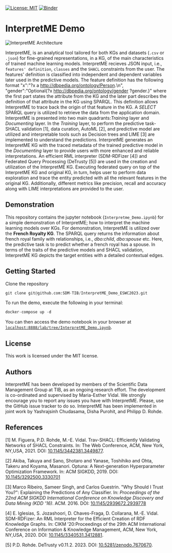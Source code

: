 [![License: MIT](https://img.shields.io/badge/License-MIT-yellow.svg)](LICENSE)
[![Binder](https://mybinder.org/badge_logo.svg)](https://mybinder.org/v2/gh/SDM-TIB/InterpretME_Demo_ESWC2023/HEAD?labpath=InterpretME_Demo.ipynb)

# InterpretME Demo

![InterpretME Architecture](https://raw.githubusercontent.com/SDM-TIB/InterpretME_Demo_ESWC2023/main/images/architecture.png "InterpretME Architecture")

InterpretME, is an analytical tool tailored for both KGs and datasets (`.csv` or `.json`) for fine-grained representations, in a KG, of the main characteristics of trained machine learning models. InterpretME recieves JSON input, i.e., `features' definition`, `classes` and the `SHACL` constraints from the user. 
The features' definition is classified into independent and dependent variables later used in the predictive models. 
The feature definition has the following format "x":"?x a <http://dbpedia.org/ontology/Person>.\n", "gender":"Optional{?x <http://dbpedia.org/ontology/gender> ?gender.}" where the first part states the attribute from the KG and the later part describes the definition of that attribute in the KG using SPARQL. 
This definition allows InterpretME to trace back the origin of that feature in the KG. A *SELECT* SPARQL query is utilized to retrieve the data from the application domain. InterpretME is presented into two main quadrants:*Training* layer and *Documenting* layer. 
In the *Training* layer, to perform the predictive task- SHACL validation [1], data curation, AutoML [2], and predictive model are utilized and interpretable tools such as Decision trees and LIME [3] are implemented to understand the predictions. 
InterpretME generates an InterpretME KG with the traced metadata of the trained predictive model in the *Documenting* layer to provide users with more enhanced and reliable interpretations. 
An efficient RML interpreter (SDM-RDFizer [4]) and Federated Query Processing (DeTrusty [5]) are used in the creation and utilization of the InterpretME KG. Executing federated query on top of the InterpretME KG and original KG, in turn, helps user to perform data exploration and trace the entity predicted with all the relevant features in the original KG. 
Additionally, different metrics like precision, recall and accuracy along with LIME interpretations are provided to the user.

## Demonstration
This repository contains the jupyter notebook (`Interpretme_Demo.ipynb`) for a simple demonstration of InterpretME; how to interpret the machine learning models over KGs.
For demonstration, InterpretME is utilized over the **French Royalty KG**. The SPARQL query returns the information about french royal family with relationships, i.e., *dbo:child*, *dbo:spouse* etc. Here, the predictive task is to predict whether a french royal has a spouse.
In terms of the traits of the predictive models and SHACL validation, InterpretME KG depicts the target entities with a detailed contextual edges.

## Getting Started
Clone the repository
```python
git clone git@github.com:SDM-TIB/InterpretME_Demo_ESWC2023.git
```

To run the demo, execute the following in your terminal:
```python
docker-compose up -d
```

You can then access the demo notebook in your browser at [`localhost:8888/lab/tree/InterpretME_Demo.ipynb`](http://localhost:8888/lab/tree/InterpretME_Demo.ipynb).

## License
This work is licensed under the MIT license.

## Authors
InterpretME has been developed by members of the Scientific Data Management Group at TIB, as an ongoing research effort.
The development is co-ordinated and supervised by Maria-Esther Vidal.
We strongly encourage you to report any issues you have with InterpretME.
Please, use the GitHub issue tracker to do so.
InterpretME has been implemented in joint work by Yashrajsinh Chudasama, Disha Purohit, and Philipp D. Rohde.

## References

[1] M. Figuera, P.D. Rohde, M.-E. Vidal. Trav-SHACL: Efficiently Validating Networks of SHACL Constraints. In: The Web Conference, ACM, New York, NY,USA, 2021. DOI: [10.1145/3442381.3449877](https://doi.org/10.1145/3442381.3449877).

[2] Akiba, Takuya and Sano, Shotaro and Yanase, Toshihiko and Ohta, Takeru and Koyama, Masanori. Optuna: A Next-generation Hyperparameter Optimization Framework. In: ACM SIGKDD, 2019. DOI: [10.1145/3292500.3330701](https://doi.org/10.1145/3292500.3330701)

[3] Marco Ribeiro, Sameer Singh, and Carlos Guestrin. "Why Should I Trust You?": Explaining the Predictions of Any Classifier. In: *Proceedings of the 22nd ACM SIGKDD International Conference on Knowledge Discovery and Data Mining (KDD '16)*. ACM. 2016. DOI: [10.1145/2939672.2939778](https://doi.org/10.1145/2939672.2939778)

[4] E. Iglesias, S. Jozashoori, D. Chaves-Fraga, D. Collarana, M.-E. Vidal. SDM-RDFizer: An RML Interpreter for the Efficient Creation of RDF Knowledge Graphs. In: CIKM ’20:Proceedings of the 29th ACM International Conference on Information & Knowledge Management, ACM, New York, NY,USA, 2020. DOI: [10.1145/3340531.3412881](https://doi.org/10.1145/3340531.3412881).

[5] P.D. Rohde. DeTrusty v0.11.2. 2023. DOI: [10.5281/zenodo.7670670](https://doi.org/10.5281/zenodo.7670670).
